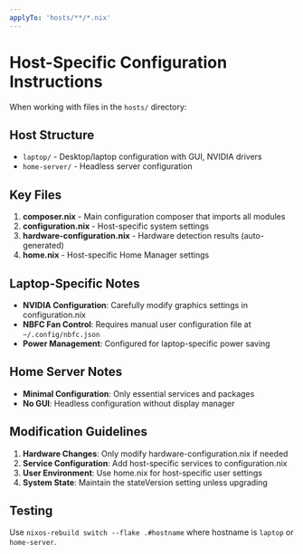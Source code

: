 ```yaml
---
applyTo: 'hosts/**/*.nix'
---
```


# Host-Specific Configuration Instructions

When working with files in the `hosts/` directory:

## Host Structure

- `laptop/` - Desktop/laptop configuration with GUI, NVIDIA drivers
- `home-server/` - Headless server configuration

## Key Files

1. **composer.nix** - Main configuration composer that imports all modules
2. **configuration.nix** - Host-specific system settings
3. **hardware-configuration.nix** - Hardware detection results (auto-generated)
4. **home.nix** - Host-specific Home Manager settings

## Laptop-Specific Notes

- **NVIDIA Configuration**: Carefully modify graphics settings in configuration.nix
- **NBFC Fan Control**: Requires manual user configuration file at `~/.config/nbfc.json`
- **Power Management**: Configured for laptop-specific power saving

## Home Server Notes

- **Minimal Configuration**: Only essential services and packages
- **No GUI**: Headless configuration without display manager

## Modification Guidelines

1. **Hardware Changes**: Only modify hardware-configuration.nix if needed
2. **Service Configuration**: Add host-specific services to configuration.nix
3. **User Environment**: Use home.nix for host-specific user settings
4. **System State**: Maintain the stateVersion setting unless upgrading

## Testing

Use `nixos-rebuild switch --flake .#hostname` where hostname is `laptop` or `home-server`.